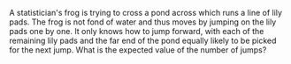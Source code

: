A statistician's frog is trying to cross a pond across which runs a line of lily
pads. The frog is not fond of water and thus moves by jumping on the lily pads
one by one. It only knows how to jump forward, with each of the remaining lily
pads and the far end of the pond equally likely to be picked for the next jump.
What is the expected value of the number of jumps?
